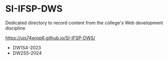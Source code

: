 # SI-IFSP-DWS
Dedicated directory to record content from the college's Web development discipline

https://ujs74wiop6.github.io/SI-IFSP-DWS/
- DW1S4-2023
- DW2S5-2024
